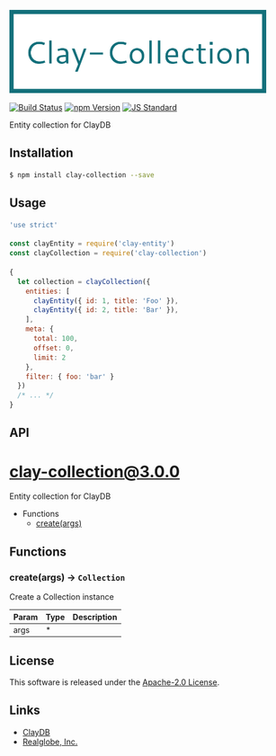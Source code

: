  <img src="assets/images/clay-collection-banner.png" alt="Title Banner"
                    height="148"
                    style="height:148px"
/>


<!---
This file is generated by ape-tmpl. Do not update manually.
--->

<!-- Badge Start -->
<a name="badges"></a>

[![Build Status][bd_travis_shield_url]][bd_travis_url]
[![npm Version][bd_npm_shield_url]][bd_npm_url]
[![JS Standard][bd_standard_shield_url]][bd_standard_url]

[bd_repo_url]: https://github.com/realglobe-Inc/clay-collection
[bd_travis_url]: http://travis-ci.org/realglobe-Inc/clay-collection
[bd_travis_shield_url]: http://img.shields.io/travis/realglobe-Inc/clay-collection.svg?style=flat
[bd_travis_com_url]: http://travis-ci.com/realglobe-Inc/clay-collection
[bd_travis_com_shield_url]: https://api.travis-ci.com/realglobe-Inc/clay-collection.svg?token=
[bd_license_url]: https://github.com/realglobe-Inc/clay-collection/blob/master/LICENSE
[bd_codeclimate_url]: http://codeclimate.com/github/realglobe-Inc/clay-collection
[bd_codeclimate_shield_url]: http://img.shields.io/codeclimate/github/realglobe-Inc/clay-collection.svg?style=flat
[bd_codeclimate_coverage_shield_url]: http://img.shields.io/codeclimate/coverage/github/realglobe-Inc/clay-collection.svg?style=flat
[bd_gemnasium_url]: https://gemnasium.com/realglobe-Inc/clay-collection
[bd_gemnasium_shield_url]: https://gemnasium.com/realglobe-Inc/clay-collection.svg
[bd_npm_url]: http://www.npmjs.org/package/clay-collection
[bd_npm_shield_url]: http://img.shields.io/npm/v/clay-collection.svg?style=flat
[bd_standard_url]: http://standardjs.com/
[bd_standard_shield_url]: https://img.shields.io/badge/code%20style-standard-brightgreen.svg

<!-- Badge End -->


<!-- Description Start -->
<a name="description"></a>

Entity collection for ClayDB

<!-- Description End -->


<!-- Overview Start -->
<a name="overview"></a>



<!-- Overview End -->


<!-- Sections Start -->
<a name="sections"></a>

<!-- Section from "doc/guides/01.Installation.md.hbs" Start -->

<a name="section-doc-guides-01-installation-md"></a>

Installation
-----

```bash
$ npm install clay-collection --save
```


<!-- Section from "doc/guides/01.Installation.md.hbs" End -->

<!-- Section from "doc/guides/02.Usage.md.hbs" Start -->

<a name="section-doc-guides-02-usage-md"></a>

Usage
---------

```javascript
'use strict'

const clayEntity = require('clay-entity')
const clayCollection = require('clay-collection')

{
  let collection = clayCollection({
    entities: [
      clayEntity({ id: 1, title: 'Foo' }),
      clayEntity({ id: 2, title: 'Bar' }),
    ],
    meta: {
      total: 100,
      offset: 0,
      limit: 2
    },
    filter: { foo: 'bar' }
  })
  /* ... */
}

```


<!-- Section from "doc/guides/02.Usage.md.hbs" End -->

<!-- Section from "doc/guides/03.API.md.hbs" Start -->

<a name="section-doc-guides-03-a-p-i-md"></a>

API
---------

# clay-collection@3.0.0

Entity collection for ClayDB

+ Functions
  + [create(args)](#clay-collection-function-create)

## Functions

<a class='md-heading-link' name="clay-collection-function-create" ></a>

### create(args) -> `Collection`

Create a Collection instance

| Param | Type | Description |
| ----- | --- | -------- |
| args | * |  |








<!-- Section from "doc/guides/03.API.md.hbs" End -->


<!-- Sections Start -->


<!-- LICENSE Start -->
<a name="license"></a>

License
-------
This software is released under the [Apache-2.0 License](https://github.com/realglobe-Inc/clay-collection/blob/master/LICENSE).

<!-- LICENSE End -->


<!-- Links Start -->
<a name="links"></a>

Links
------

+ [ClayDB][clay_d_b_url]
+ [Realglobe, Inc.][realglobe,_inc__url]

[clay_d_b_url]: https://github.com/realglobe-Inc/claydb
[realglobe,_inc__url]: http://realglobe.jp

<!-- Links End -->

